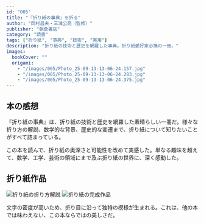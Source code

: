 ```yaml
---
id: "005"
title: "『折り紙の事典』を折る"
author: "岡村昌夫・三浦公亮（監修）"
publisher: "朝倉書店"
category: "読書"
tags: ["折り紙", "事典", "技術", "実用"]
description: "折り紙の技術と歴史を網羅した事典。折り紙愛好家必携の一冊。"
images:
  bookCover: ""
  origami: 
    - "/images/005/Photo_25-09-13-13-06-24.157.jpg"
    - "/images/005/Photo_25-09-13-13-06-24.283.jpg"
    - "/images/005/Photo_25-09-13-13-06-24.375.jpg"
---
```


## 本の感想

『折り紙の事典』は、折り紙の技術と歴史を網羅した素晴らしい一冊だ。様々な折り方の解説、数学的な背景、歴史的な変遷まで、折り紙について知りたいことがすべて詰まっている。

この本を読んで、折り紙の奥深さと可能性を改めて実感した。単なる趣味を超えて、数学、工学、芸術の領域にまで及ぶ折り紙の世界に、深く感動した。

## 折り紙作品
![折り紙の折り方解説](/images/005/Photo_25-09-13-13-06-24.283.jpg)
![折り紙の完成作品](/images/005/Photo_25-09-13-13-06-24.375.jpg)

文字の密度が高いため、折り目に沿って独特の模様が生まれる。これは、他の本では味わえない、この本ならではの美しさだ。